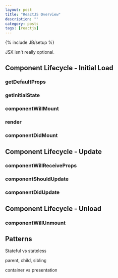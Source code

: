 ```yaml
---
layout: post
title: "ReactJS Overview"
description: ""
category: posts
tags: [reactjs]
---
```

{% include JB/setup %}

JSX isn't really optional. 


## Component Lifecycle - Initial Load

### getDefaultProps

### getInitialState

### componentWillMount

### render

### componentDidMount


## Component Lifecycle - Update

### componentWillReceiveProps

### componentShouldUpdate

### componentDidUpdate


## Component Lifecycle - Unload

### componentWillUnmount

## Patterns

Stateful vs stateless

parent, child, sibling

container vs presentation